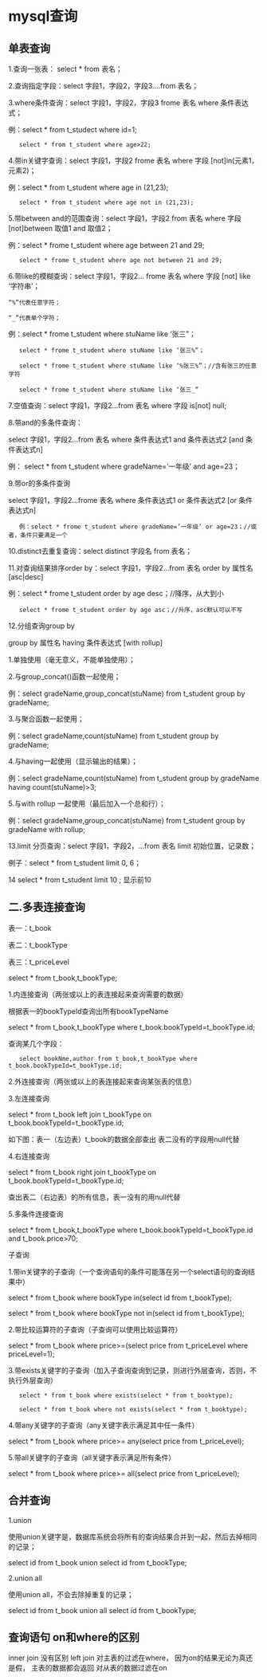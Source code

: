 mysql查询
===

单表查询
---

1.查询一张表：  select * from 表名；

2.查询指定字段：select 字段1，字段2，字段3….from 表名；

3.where条件查询：select 字段1，字段2，字段3 frome 表名 where 条件表达式；

例：select * from t_studect where id=1;

       select * from t_student where age>22;

4.带in关键字查询：select 字段1，字段2 frome 表名 where 字段 [not]in(元素1，元素2)；

例：select * from t_student where age in (21,23);

       select * from t_student where age not in (21,23);
5.带between and的范围查询：select 字段1，字段2 from 表名 where 字段 [not]between 取值1 and 取值2；

例：select * frome t_student where age between 21 and 29;

       select * frome t_student where age not between 21 and 29;

6.带like的模糊查询：select 字段1，字段2… frome 表名 where 字段 [not] like ‘字符串’；

    “%”代表任意字符；

    “_”代表单个字符；

例：select * frome t_student where stuName like ‘张三”；

       select * frome t_student where stuName like ‘张三%”；

       select * frome t_student where stuName like ‘%张三%”；//含有张三的任意字符

       select * frome t_student where stuName like ‘张三_”

7.空值查询：select 字段1，字段2…from 表名 where 字段  is[not] null;

8.带and的多条件查询：

select 字段1，字段2…from 表名 where 条件表达式1 and 条件表达式2 [and 条件表达式n]

例：
       select * from t_student where gradeName=’一年级’ and age=23；

9.带or的多条件查询

select 字段1，字段2…frome 表名 where 条件表达式1 or 条件表达式2 [or 条件表达式n]

       例：select * frome t_student where gradeName=’一年级’ or age=23；//或者，条件只要满足一个

10.distinct去重复查询：select distinct 字段名 from 表名；

11.对查询结果排序order by：select 字段1，字段2…from 表名 order by 属性名 [asc|desc]

例：select * frome t_student order by age desc；//降序，从大到小

       select * frome t_student order by age asc；//升序，asc默认可以不写

12.分组查询group by

group by 属性名 having 条件表达式 [with rollup]

1.单独使用（毫无意义，不能单独使用）；

2.与group_concat()函数一起使用；

例：select gradeName,group_concat(stuName) from t_student group by gradeName;

3.与聚合函数一起使用；

例：select gradeName,count(stuName) from t_student group by gradeName;

4.与having一起使用（显示输出的结果）；

例：select gradeName,count(stuName) from t_student group by gradeName having count(stuName)>3;

5.与with rollup 一起使用（最后加入一个总和行）；

例：select gradeName,group_concat(stuName) from t_student group by gradeName with rollup;

13.limit 分页查询：select 字段1，字段2，…from 表名 limit 初始位置，记录数；

例子：select * from t_student limit 0, 6；  

14 select * from t_student limit 10 ;  显示前10

二.多表连接查询
----

表一：t_book

表二：t_bookType

表三：t_priceLevel

select * from t_book,t_bookType;

1.内连接查询（两张或以上的表连接起来查询需要的数据）

根据表一的bookTypeId查询出所有bookTypeName

select * from t_book,t_bookType where t_book.bookTypeId=t_bookType.id;

查询某几个字段：

       select bookNme,author from t_book,t_bookType where t_book.bookTypeId=t_bookType.id;

2.外连接查询（两张或以上的表连接起来查询某张表的信息）

3.左连接查询

select * from t_book left join t_bookType on t_book.bookTypeId=t_bookType.id;

如下图：表一（左边表）t_book的数据全部查出 表二没有的字段用null代替

4.右连接查询

select * from t_book right join t_bookType on t_book.bookTypeId=t_bookType.id;

查出表二（右边表）的所有信息，表一没有的用null代替

5.多条件连接查询

select * from t_book,t_bookType where t_book.bookTypeId=t_bookType.id and t_book.price>70;

子查询

1.带in关键字的子查询（一个查询语句的条件可能落在另一个select语句的查询结果中）

select * from t_book where bookType in(select id from t_bookType);

select * from t_book where bookType not in(select id from t_bookType);

2.带比较运算符的子查询（子查询可以使用比较运算符）

select * from t_book where price>=(select price from t_priceLevel where priceLevel=1);

3.带exists关键字的子查询（加入子查询查询到记录，则进行外层查询，否则，不执行外层查询）

       select * from t_book where exists(select * from t_booktype);

       select * from t_book where not exists(select * from t_booktype);

4.带any关键字的子查询（any关键字表示满足其中任一条件）

select * from t_book where price>= any(select price from t_priceLevel);

5.带all关键字的子查询（all关键字表示满足所有条件）

select * from t_book where price>= all(select price from t_priceLevel);

合并查询
---

1.union

使用union关键字是，数据库系统会将所有的查询结果合并到一起，然后去掉相同的记录；

select id from t_book union select id from t_bookType;

2.union all

使用union all，不会去除掉重复的记录；

select id from t_book union all select id from t_bookType;

查询语句 on和where的区别
---

inner join 没有区别
left join 对主表的过滤在where， 因为on的结果无论为真还是假， 主表的数据都会返回
对从表的数据过滤在on
